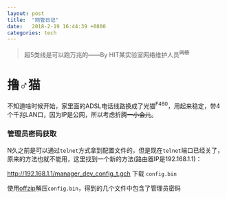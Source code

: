 ```yaml
---
layout: post
title:  "网管日记"
date:   2018-2-19 16:44:39 +0800
categories: tech
---
```


> 超5类线是可以跑万兆的——By HIT某实验室网络维护人员<sup>~~网管~~</sup>


# 撸♂猫

不知道啥时候开始，家里面的ADSL电话线路换成了光猫<sup>F460</sup>，用起来稳定，带4个千兆LAN口，因为IP是公网，所以考虑折腾~~一小会儿~~。

### 管理员密码获取

N久之前是可以通过`telnet`方式拿到配置文件的，但是现在`telnet`端口已经关了，原来的方法也就不能用，这里找到一个新的方法(路由器IP是192.168.1.1)：

http://192.168.1.1/manager_dev_config_t.gch 下载 `config.bin`

使用[offzip](http://aluigi.altervista.org/mytoolz.htm#offzip)解压`config.bin`，得到的几个文件中包含了管理员密码


